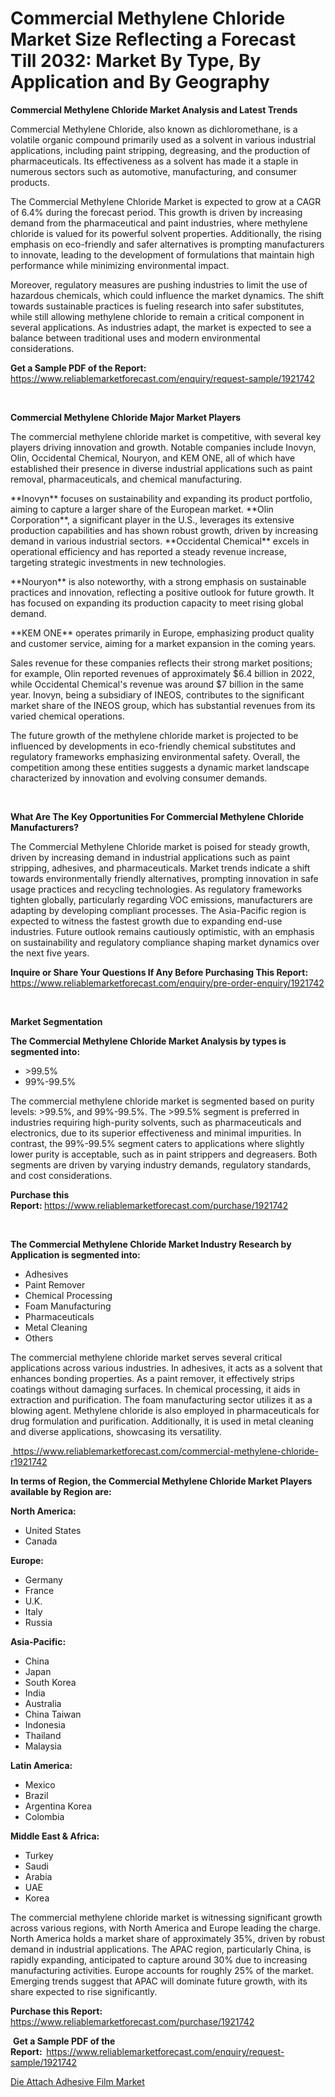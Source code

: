 <p><h1>Commercial Methylene Chloride Market Size Reflecting a Forecast Till 2032: Market By Type, By Application and By Geography</h1></p><p><strong>Commercial Methylene Chloride Market Analysis and Latest Trends</strong></p>
<p><p>Commercial Methylene Chloride, also known as dichloromethane, is a volatile organic compound primarily used as a solvent in various industrial applications, including paint stripping, degreasing, and the production of pharmaceuticals. Its effectiveness as a solvent has made it a staple in numerous sectors such as automotive, manufacturing, and consumer products.</p><p>The Commercial Methylene Chloride Market is expected to grow at a CAGR of 6.4% during the forecast period. This growth is driven by increasing demand from the pharmaceutical and paint industries, where methylene chloride is valued for its powerful solvent properties. Additionally, the rising emphasis on eco-friendly and safer alternatives is prompting manufacturers to innovate, leading to the development of formulations that maintain high performance while minimizing environmental impact.</p><p>Moreover, regulatory measures are pushing industries to limit the use of hazardous chemicals, which could influence the market dynamics. The shift towards sustainable practices is fueling research into safer substitutes, while still allowing methylene chloride to remain a critical component in several applications. As industries adapt, the market is expected to see a balance between traditional uses and modern environmental considerations.</p></p>
<p><strong>Get a Sample PDF of the Report:&nbsp;</strong> <a href="https://www.reliablemarketforecast.com/enquiry/request-sample/1921742?utm_campaign=2224&utm_medium=2&utm_source=Github&utm_content=ia&utm_term=04022025&utm_id=commercial-methylene-chloride">https://www.reliablemarketforecast.com/enquiry/request-sample/1921742</a></p>
<p>&nbsp;</p>
<p><strong>Commercial Methylene Chloride Major Market Players</strong></p>
<p><p>The commercial methylene chloride market is competitive, with several key players driving innovation and growth. Notable companies include Inovyn, Olin, Occidental Chemical, Nouryon, and KEM ONE, all of which have established their presence in diverse industrial applications such as paint removal, pharmaceuticals, and chemical manufacturing.</p><p>**Inovyn** focuses on sustainability and expanding its product portfolio, aiming to capture a larger share of the European market. **Olin Corporation**, a significant player in the U.S., leverages its extensive production capabilities and has shown robust growth, driven by increasing demand in various industrial sectors. **Occidental Chemical** excels in operational efficiency and has reported a steady revenue increase, targeting strategic investments in new technologies.</p><p>**Nouryon** is also noteworthy, with a strong emphasis on sustainable practices and innovation, reflecting a positive outlook for future growth. It has focused on expanding its production capacity to meet rising global demand. </p><p>**KEM ONE** operates primarily in Europe, emphasizing product quality and customer service, aiming for a market expansion in the coming years. </p><p>Sales revenue for these companies reflects their strong market positions; for example, Olin reported revenues of approximately $6.4 billion in 2022, while Occidental Chemical's revenue was around $7 billion in the same year. Inovyn, being a subsidiary of INEOS, contributes to the significant market share of the INEOS group, which has substantial revenues from its varied chemical operations.</p><p>The future growth of the methylene chloride market is projected to be influenced by developments in eco-friendly chemical substitutes and regulatory frameworks emphasizing environmental safety. Overall, the competition among these entities suggests a dynamic market landscape characterized by innovation and evolving consumer demands.</p></p>
<p>&nbsp;</p>
<p><strong>What Are The Key Opportunities For Commercial Methylene Chloride Manufacturers?</strong></p>
<p><p>The Commercial Methylene Chloride market is poised for steady growth, driven by increasing demand in industrial applications such as paint stripping, adhesives, and pharmaceuticals. Market trends indicate a shift towards environmentally friendly alternatives, prompting innovation in safe usage practices and recycling technologies. As regulatory frameworks tighten globally, particularly regarding VOC emissions, manufacturers are adapting by developing compliant processes. The Asia-Pacific region is expected to witness the fastest growth due to expanding end-use industries. Future outlook remains cautiously optimistic, with an emphasis on sustainability and regulatory compliance shaping market dynamics over the next five years.</p></p>
<p><strong>Inquire or Share Your Questions If Any Before Purchasing This Report:</strong> <a href="https://www.reliablemarketforecast.com/enquiry/pre-order-enquiry/1921742?utm_campaign=2224&utm_medium=2&utm_source=Github&utm_content=ia&utm_term=04022025&utm_id=commercial-methylene-chloride">https://www.reliablemarketforecast.com/enquiry/pre-order-enquiry/1921742</a></p>
<p>&nbsp;</p>
<p><strong>Market Segmentation</strong></p>
<p><strong>The Commercial Methylene Chloride Market Analysis by types is segmented into:</strong></p>
<p><ul><li>>99.5%</li><li>99%-99.5%</li></ul></p>
<p><p>The commercial methylene chloride market is segmented based on purity levels: >99.5%, and 99%-99.5%. The >99.5% segment is preferred in industries requiring high-purity solvents, such as pharmaceuticals and electronics, due to its superior effectiveness and minimal impurities. In contrast, the 99%-99.5% segment caters to applications where slightly lower purity is acceptable, such as in paint strippers and degreasers. Both segments are driven by varying industry demands, regulatory standards, and cost considerations.</p></p>
<p><strong>Purchase this Report:&nbsp;</strong><a href="https://www.reliablemarketforecast.com/purchase/1921742?utm_campaign=2224&utm_medium=2&utm_source=Github&utm_content=ia&utm_term=04022025&utm_id=commercial-methylene-chloride">https://www.reliablemarketforecast.com/purchase/1921742</a></p>
<p>&nbsp;</p>
<p><strong>The Commercial Methylene Chloride Market Industry Research by Application is segmented into:</strong></p>
<p><ul><li>Adhesives</li><li>Paint Remover</li><li>Chemical Processing</li><li>Foam Manufacturing</li><li>Pharmaceuticals</li><li>Metal Cleaning</li><li>Others</li></ul></p>
<p><p>The commercial methylene chloride market serves several critical applications across various industries. In adhesives, it acts as a solvent that enhances bonding properties. As a paint remover, it effectively strips coatings without damaging surfaces. In chemical processing, it aids in extraction and purification. The foam manufacturing sector utilizes it as a blowing agent. Methylene chloride is also employed in pharmaceuticals for drug formulation and purification. Additionally, it is used in metal cleaning and diverse applications, showcasing its versatility.</p></p>
<p><a href="https://www.reliablemarketforecast.com/commercial-methylene-chloride-r1921742?utm_campaign=2224&utm_medium=2&utm_source=Github&utm_content=ia&utm_term=04022025&utm_id=commercial-methylene-chloride">&nbsp;https://www.reliablemarketforecast.com/commercial-methylene-chloride-r1921742</a></p>
<p><strong>In terms of Region, the Commercial Methylene Chloride Market Players available by Region are:</strong></p>
<p>
    <p> <strong> North America: </strong>
        <ul>
            <li>United States</li>
            <li>Canada</li>
        </ul>
        </p> 
    <p> <strong> Europe: </strong>
        <ul>
            <li>Germany</li>
            <li>France</li>
            <li>U.K.</li>
            <li>Italy</li>
            <li>Russia</li>
        </ul>
        </p> 
    <p> <strong> Asia-Pacific: </strong>
        <ul>
            <li>China</li>
            <li>Japan</li>
            <li>South Korea</li>
            <li>India</li>
            <li>Australia</li>
            <li>China Taiwan</li>
            <li>Indonesia</li>
            <li>Thailand</li>
            <li>Malaysia</li>
        </ul>
        </p> 
    <p> <strong> Latin America: </strong>
        <ul>
            <li>Mexico</li>
            <li>Brazil</li>
            <li>Argentina Korea</li>
            <li>Colombia</li>
        </ul>
        </p> 
    <p> <strong> Middle East & Africa: </strong>
        <ul>
            <li>Turkey</li>
            <li>Saudi</li>
            <li>Arabia</li>
            <li>UAE</li>
            <li>Korea</li>
        </ul>
    </p>
    </p>
<p><p>The commercial methylene chloride market is witnessing significant growth across various regions, with North America and Europe leading the charge. North America holds a market share of approximately 35%, driven by robust demand in industrial applications. The APAC region, particularly China, is rapidly expanding, anticipated to capture around 30% due to increasing manufacturing activities. Europe accounts for roughly 25% of the market. Emerging trends suggest that APAC will dominate future growth, with its share expected to rise significantly.</p></p>
<p><strong>Purchase this Report: </strong><a href="https://www.reliablemarketforecast.com/purchase/1921742?utm_campaign=2224&utm_medium=2&utm_source=Github&utm_content=ia&utm_term=04022025&utm_id=commercial-methylene-chloride">https://www.reliablemarketforecast.com/purchase/1921742</a></p>
<p>&nbsp;<strong>Get a Sample PDF of the Report:&nbsp;&nbsp;</strong><a href="https://www.reliablemarketforecast.com/enquiry/request-sample/1921742?utm_campaign=2224&utm_medium=2&utm_source=Github&utm_content=ia&utm_term=04022025&utm_id=commercial-methylene-chloride">https://www.reliablemarketforecast.com/enquiry/request-sample/1921742</a></p>
<p><strong></strong></p>
<p><p><a href="https://github.com/gerdabatiskzv9/Market-Research-Report-List-1/blob/main/die-attach-adhesive-film-market.md?utm_campaign=2224&utm_medium=2&utm_source=Github&utm_content=ia&utm_term=04022025&utm_id=commercial-methylene-chloride">Die Attach Adhesive Film Market</a></p></p>